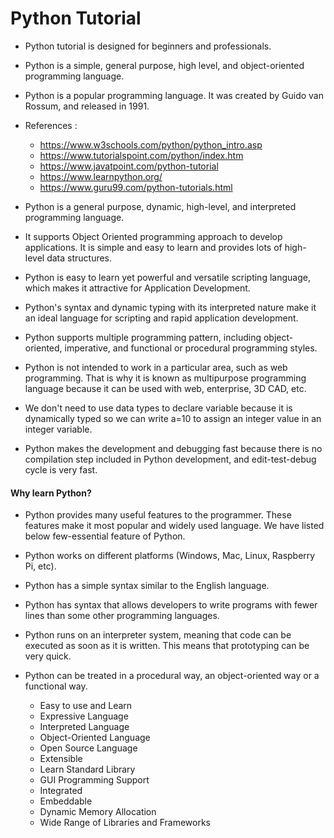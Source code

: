 # Python Tutorial
* Python tutorial is designed for beginners and professionals.
* Python is a simple, general purpose, high level, and object-oriented programming language.
* Python is a popular programming language. It was created by Guido van Rossum, and released in 1991.

* References :
  * https://www.w3schools.com/python/python_intro.asp
  * https://www.tutorialspoint.com/python/index.htm
  * https://www.javatpoint.com/python-tutorial
  * https://www.learnpython.org/
  * https://www.guru99.com/python-tutorials.html
  
  
  
* Python is a general purpose, dynamic, high-level, and interpreted programming language. 
*  It supports Object Oriented programming approach to develop applications. It is simple and easy to learn and provides lots of high-level data structures.
* Python is easy to learn yet powerful and versatile scripting language, which makes it attractive for Application Development.
* Python's syntax and dynamic typing with its interpreted nature make it an ideal language for scripting and rapid application development.
* Python supports multiple programming pattern, including object-oriented, imperative, and functional or procedural programming styles.
* Python is not intended to work in a particular area, such as web programming. That is why it is known as multipurpose programming language because it can be used with web, enterprise, 3D CAD, etc.
* We don't need to use data types to declare variable because it is dynamically typed so we can write a=10 to assign an integer value in an integer variable.
* Python makes the development and debugging fast because there is no compilation step included in Python development, and edit-test-debug cycle is very fast.

#### Why learn Python?
* Python provides many useful features to the programmer. These features make it most popular and widely used language. We have listed below few-essential feature of Python.
* Python works on different platforms (Windows, Mac, Linux, Raspberry Pi, etc).
* Python has a simple syntax similar to the English language.
* Python has syntax that allows developers to write programs with fewer lines than some other programming languages.
* Python runs on an interpreter system, meaning that code can be executed as soon as it is written. This means that prototyping can be very quick.
* Python can be treated in a procedural way, an object-oriented way or a functional way.
 
  * Easy to use and Learn
  * Expressive Language
  * Interpreted Language
  * Object-Oriented Language
  * Open Source Language
  * Extensible
  * Learn Standard Library
  * GUI Programming Support
  * Integrated
  * Embeddable
  * Dynamic Memory Allocation
  * Wide Range of Libraries and Frameworks
  
  
  
  
